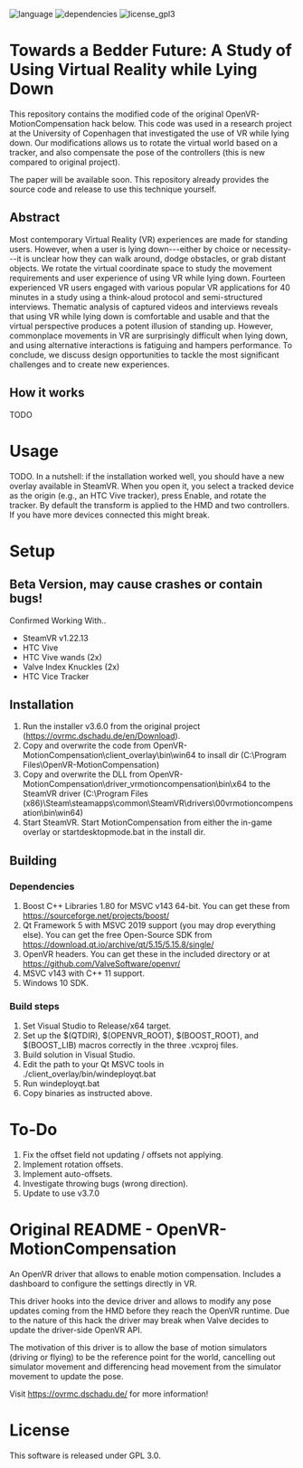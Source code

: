 ![language](https://img.shields.io/badge/Language-C%2B%2B11-green.svg)  ![dependencies](https://img.shields.io/badge/Dependencies-Boost%201.80-green.svg)  ![license_gpl3](https://img.shields.io/badge/License-GPL%203.0-green.svg)

# Towards a Bedder Future: A Study of Using Virtual Reality while Lying Down

This repository contains the modified code of the original OpenVR-MotionCompensation hack below.
This code was used in a research project at the University of Copenhagen that investigated the use of VR while lying down.
Our modifications allows us to rotate the virtual world based on a tracker, and also compensate the pose of the controllers (this is new compared to original project).

The paper will be available soon. This repository already provides the source code and release to use this technique yourself.

## Abstract
Most contemporary Virtual Reality (VR) experiences are made for standing users. However, when a user is lying down---either by choice or necessity---it is unclear how they can walk around, dodge obstacles, or grab distant objects. We rotate the virtual coordinate space to study the movement requirements and user experience of using VR while lying down. Fourteen experienced VR users engaged with various popular VR applications for 40 minutes in a study using a think-aloud protocol and semi-structured interviews. Thematic analysis of captured videos and interviews reveals that using VR while lying down is comfortable and usable and that the virtual perspective produces a potent illusion of standing up. However, commonplace movements in VR are surprisingly difficult when lying down, and using alternative interactions is fatiguing and hampers performance. To conclude, we discuss design opportunities to tackle the most significant challenges and to create new experiences.

## How it works
TODO

# Usage
TODO. In a nutshell: if the installation worked well, you should have a new overlay available in SteamVR.
When you open it, you select a tracked device as the origin (e.g., an HTC Vive tracker), press Enable, and rotate the tracker.
By default the transform is applied to the HMD and two controllers. If you have more devices connected this might break.

# Setup

## Beta Version, may cause crashes or contain bugs!

Confirmed Working With..

- SteamVR v1.22.13
- HTC Vive
- HTC Vive wands (2x)
- Valve Index Knuckles (2x)
- HTC Vice Tracker

## Installation

1. Run the installer v3.6.0 from the original project (https://ovrmc.dschadu.de/en/Download).
2. Copy and overwrite the code from OpenVR-MotionCompensation\client_overlay\bin\win64 to insall dir (C:\Program Files\OpenVR-MotionCompensation)
3. Copy and overwrite the DLL from OpenVR-MotionCompensation\driver_vrmotioncompensation\bin\x64 to the SteamVR driver (C:\Program Files (x86)\Steam\steamapps\common\SteamVR\drivers\00vrmotioncompensation\bin\win64)
4. Start SteamVR. Start MotionCompensation from either the in-game overlay or startdesktopmode.bat in the install dir.

## Building

### Dependencies
1. Boost C++ Libraries 1.80 for MSVC v143 64-bit. You can get these from https://sourceforge.net/projects/boost/
2. Qt Framework 5 with MSVC 2019 support (you may drop everything else). You can get the free Open-Source SDK from https://download.qt.io/archive/qt/5.15/5.15.8/single/
3. OpenVR headers. You can get these in the included directory or at https://github.com/ValveSoftware/openvr/
4. MSVC v143 with C++ 11 support.
5. Windows 10 SDK.

### Build steps
1. Set Visual Studio to Release/x64 target.
3. Set up the $(QTDIR), $(OPENVR_ROOT), $(BOOST_ROOT), and $(BOOST_LIB) macros correctly in the three .vcxproj files.
4. Build solution in Visual Studio.
5. Edit the path to your Qt MSVC tools in ./client_overlay/bin/windeployqt.bat
6. Run windeployqt.bat
7. Copy binaries as instructed above.

# To-Do

1. Fix the offset field not updating / offsets not applying.
2. Implement rotation offsets.
3. Implement auto-offsets.
4. Investigate throwing bugs (wrong direction).
5. Update to use v3.7.0

# Original README - OpenVR-MotionCompensation

An OpenVR driver that allows to enable motion compensation.
Includes a dashboard to configure the settings directly in VR.

This driver hooks into the device driver and allows to modify any pose updates coming from the HMD before they reach the OpenVR runtime. 
Due to the nature of this hack the driver may break when Valve decides to update the driver-side OpenVR API.

The motivation of this driver is to allow the base of motion simulators (driving or flying) to be the reference point for the world, cancelling out simulator movement and differencing head movement from the simulator movement to update the pose.

Visit https://ovrmc.dschadu.de/ for more information!

# License

This software is released under GPL 3.0.